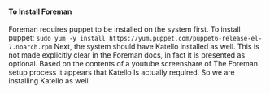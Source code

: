#### To Install Foreman
Foreman requires puppet to be installed on the system first.
To install puppet: `sudo yum -y install https://yum.puppet.com/puppet6-release-el-7.noarch.rpm`
Next, the system should have Katello installed as well.
This is not made explicitly clear in the Foreman docs, in fact it is presented as optional. 
Based on the contents of a youtube screenshare of
The Foreman setup process it appears that Katello
Is actually required. So we are installing Katello as well.

